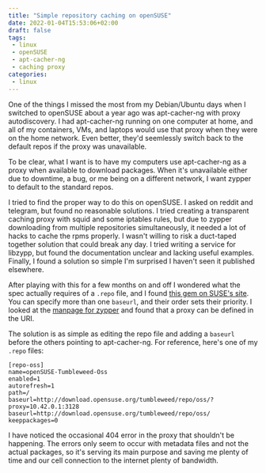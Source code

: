 ```yaml
---
title: "Simple repository caching on openSUSE"
date: 2022-01-04T15:53:06+02:00
draft: false
tags:
 - linux
 - openSUSE
 - apt-cacher-ng
 - caching proxy
categories:
 - linux
---
```


One of the things I missed the most from my Debian/Ubuntu days when I switched to openSUSE about a year ago was apt-cacher-ng with proxy autodiscovery. I had apt-cacher-ng running on one computer at home, and all of my containers, VMs, and laptops would use that proxy when they were on the home network. Even better, they'd seemlessly switch back to the default repos if the proxy was unavailable.

To be clear, what I want is to have my computers use apt-cacher-ng as a proxy when available to download packages. When it's unavailable either due to downtime, a bug, or me being on a different network, I want zypper to default to the standard repos.

I tried to find the proper way to do this on openSUSE. I asked on reddit and telegram, but found no reasonable solutions. I tried creating a transparent caching proxy with squid and some iptables rules, but due to zypper downloading from multiple repositories simultaneously, it needed a lot of hacks to cache the rpms properly. I wasn't willing to risk a duct-taped together solution that could break any day. I tried writing a service for libzypp, but found the documentation unclear and lacking useful examples. Finally, I found a solution so simple I'm surprised I haven't seen it published elsewhere.

After playing with this for a few months on and off I wondered what the spec actually requires of a `.repo` file, and I found [this gem on SUSE's site](https://www.suse.com/support/kb/doc/?id=000019926). You can specify more than one `baseurl`, and their order sets their priority. I looked at the [manpage for zypper](https://www.mankier.com/8/zypper#Commands-Supported_URI_formats) and found that a proxy can be defined in the URI.

The solution is as simple as editing the repo file and adding a `baseurl` before the others pointing to apt-cacher-ng. For reference, here's one of my `.repo` files:

```
[repo-oss]
name=openSUSE-Tumbleweed-Oss
enabled=1
autorefresh=1
path=/
baseurl=http://download.opensuse.org/tumbleweed/repo/oss/?proxy=10.42.0.1:3128
baseurl=http://download.opensuse.org/tumbleweed/repo/oss/
keeppackages=0
```

I have noticed the occasional 404 error in the proxy that shouldn't be happening. The errors only seem to occur with metadata files and not the actual packages, so it's serving its main purpose and saving me plenty of time and our cell connection to the internet plenty of bandwidth.
